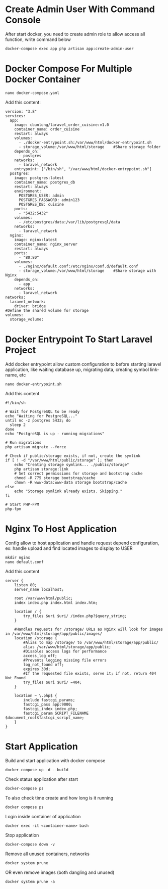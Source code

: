 # Create Admin User With Command Console

After start docker, you need to create admin role to allow access all function, write command below

    docker-compose exec app php artisan app:create-admin-user

# Docker Compose For Multiple Docker Container

    nano docker-compose.yaml
    
Add this content:

    version: "3.8"
    services:
      app:
        image: cbunlong/laravel_order_cuisine:v1.0
        container_name: order_cuisine
        restart: always
        volumes:
          - ./docker-entrypoint.sh:/var/www/html/docker-entrypoint.sh
          - storage_volume:/var/www/html/storage    #Share storage folder
        depends_on:
          - postgres
        networks:
          - laravel_network
        entrypoint: ["/bin/sh", "/var/www/html/docker-entrypoint.sh"]
      postgres:
        image: postgres:latest
        container_name: postgres_db
        restart: always
        environment:
          POSTGRES_USER: admin
          POSTGRES_PASSWORD: admin123
          POSTGRES_DB: cuisine
        ports:
          - "5432:5432"
        volumes:
          - /etc/postgres/data:/var/lib/postgresql/data
        networks:
          - laravel_network
      nginx:
        image: nginx:latest
        container_name: nginx_server
        restart: always
        ports:
          - "80:80"
        volumes:
          - ./nginx/default.conf:/etc/nginx/conf.d/default.conf
          - storage_volume:/var/www/html/storage    #Share storage with Nginx
        depends_on:
          - app
        networks:
          - laravel_network
    networks:
      laravel_network:
        driver: bridge
    #Define the shared volume for storage
    volumes:
      storage_volume:

# Docker Entrypoint To Start Laravel Project

Add docker entrypoint allow custom configuration to before starting laravel application, like waiting database up, migrating data, creating symbol link-name, etc

    nano docker-entrypoint.sh

Add this content

    #!/bin/sh
    
    # Wait for PostgreSQL to be ready
    echo "Waiting for PostgreSQL..."
    until nc -z postgres 5432; do
      sleep 2
    done
    echo "PostgreSQL is up - running migrations"
    
    # Run migrations
    php artisan migrate --force
    
    # Check if public/storage exists, if not, create the symlink
    if [ ! -d "/var/www/html/public/storage" ]; then
        echo "Creating storage symlink... ./public/storage"
        php artisan storage:link
        # Set correct permissions for storage and bootstrap cache
        chmod -R 775 storage bootstrap/cache
        chown -R www-data:www-data storage bootstrap/cache
    else
        echo "Storage symlink already exists. Skipping."
    fi
    
    # Start PHP-FPM
    php-fpm

# Nginx To Host Application

Config allow to host application and handle request depend configuration, ex: handle upload and find located images to display to USER

    mkdir nginx
    nano default.conf

Add this content

    server {
        listen 80;
        server_name localhost;
    
        root /var/www/html/public;
        index index.php index.html index.htm;
    
        location / {
            try_files $uri $uri/ /index.php?$query_string;
        }
    
        #Handles requests for /storage/ URLs as Nginx will look for images in /var/www/html/storage/app/public/images/
        location /storage {
            #Alias to map /storage/ to /var/www/html/storage/app/public/
            alias /var/www/html/storage/app/public;
            #Disables access logs for performance
            access_log off;
            #Prevents logging missing file errors
            log_not_found off;
            expires 30d;
            #If the requested file exists, serve it; if not, return 404 Not Found
            try_files $uri $uri/ =404;
        }
    
        location ~ \.php$ {
            include fastcgi_params;
            fastcgi_pass app:9000;
            fastcgi_index index.php;
            fastcgi_param SCRIPT_FILENAME $document_root$fastcgi_script_name;
        }
    }

# Start Application 

Build and start application with docker compose

    docker-compose up -d --build

Check status application after start

    docker-compose ps

To also check time create and how long is it running

    docker compose ps

Login inside container of application

    docker exec -it <container-name> bash

Stop application

    docker-compose down -v

Remove all unused containers, networks

    docker system prune

OR even remove images (both dangling and unused)

    docker system prune -a
